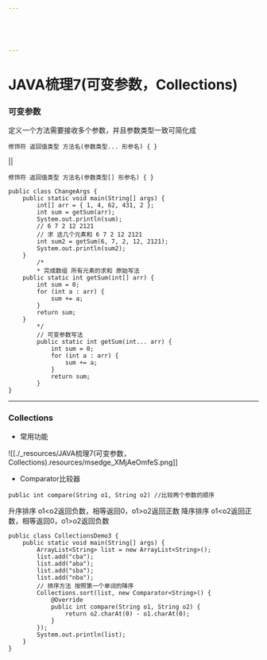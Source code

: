 ```yaml
---





---
```


# JAVA梳理7(可变参数，Collections)


### 可变参数

定义一个方法需要接收多个参数，并且参数类型一致可简化成
```
修饰符 返回值类型 ⽅法名(参数类型... 形参名) { }
```
||
```
修饰符 返回值类型 ⽅法名(参数类型[] 形参名) { }
```

```
public class ChangeArgs {
    public static void main(String[] args) {
        int[] arr = { 1, 4, 62, 431, 2 };
        int sum = getSum(arr);
        System.out.println(sum);
        // 6 7 2 12 2121
        // 求 这⼏个元素和 6 7 2 12 2121
        int sum2 = getSum(6, 7, 2, 12, 2121);
        System.out.println(sum2);
    }
        /*
        * 完成数组 所有元素的求和 原始写法
    public static int getSum(int[] arr) {
        int sum = 0;
        for (int a : arr) {
            sum += a;
        }
        return sum;
    }
        */
        // 可变参数写法
        public static int getSum(int... arr) {
            int sum = 0;
            for (int a : arr) {
                sum += a;
            }
            return sum;   
        }
}
```

* * *

### Collections

* 常用功能

![[./_resources/JAVA梳理7(可变参数，Collections).resources/msedge_XMjAeOmfeS.png]]

* Comparator比较器

```
public int compare(String o1, String o2) //比较两个参数的顺序
```
升序排序
o1<o2返回负数，相等返回0，o1>o2返回正数
降序排序
o1<o2返回正数，相等返回0，o1>o2返回负数
```
public class CollectionsDemo3 {
    public static void main(String[] args) {
        ArrayList<String> list = new ArrayList<String>();
        list.add("cba");
        list.add("aba");
        list.add("sba");
        list.add("nba");
        // 排序⽅法 按照第⼀个单词的降序
        Collections.sort(list, new Comparator<String>() {
            @Override
            public int compare(String o1, String o2) {
                return o2.charAt(0) - o1.charAt(0);
            }
        });
        System.out.println(list);
    }
}
```

